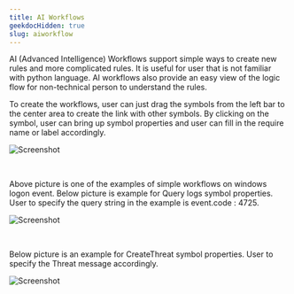 ```yaml
---
title: AI Workflows
geekdocHidden: true
slug: aiworkflow
---
```


AI (Advanced Intelligence) Workflows support simple ways to create new rules and more complicated rules. It is useful for user that is not familiar with python language. AI workflows also provide an easy view of the logic flow for non-technical person to understand the rules.

To create the workflows, user can just drag the symbols from the left bar to the center area to create the link with other symbols. By clicking on the symbol, user can bring up symbol properties and user can fill in the require name or label accordingly.


![Screenshot](/cloud_vista/siem/images/aiworkflow.png)

&nbsp;

Above picture is one of the examples of simple workflows on windows logon event. Below picture is example for Query logs symbol properties. User to specify the query string in the example is event.code : 4725.

![Screenshot](/cloud_vista/siem/images/aiworkflow2.png)

&nbsp;

Below picture is an example for CreateThreat symbol properties. User to specify the Threat message accordingly. 

![Screenshot](/cloud_vista/siem/images/aiworkflow3.png)
